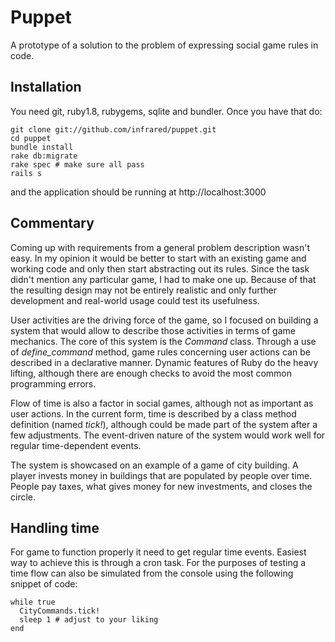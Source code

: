 # Puppet

A prototype of a solution to the problem of expressing social game rules in code.

## Installation

You need git, ruby1.8, rubygems, sqlite and bundler. Once you have that do:

    git clone git://github.com/infrared/puppet.git
    cd puppet
    bundle install
    rake db:migrate
    rake spec # make sure all pass
    rails s

and the application should be running at http://localhost:3000


## Commentary

Coming up with requirements from a general problem description wasn't easy. In my opinion it would be better to start with an existing game and working code and only then start abstracting out its rules. Since the task didn't mention any particular game, I had to make one up. Because of that the resulting design may not be entirely realistic and only further development and real-world usage could test its usefulness.

User activities are the driving force of the game, so I focused on building a system that would allow to describe those activities in terms of game mechanics. The core of this system is the *Command* class. Through a use of *define_command* method, game rules concerning user actions can be described in a declarative manner. Dynamic features of Ruby do the heavy lifting, although there are enough checks to avoid the most common programming errors.

Flow of time is also a factor in social games, although not as important as user actions. In the current form, time is described by a class method definition (named *tick!*), although could be made part of the system after a few adjustments. The event-driven nature of the system would work well for regular time-dependent events.

The system is showcased on an example of a game of city building. A player invests money in buildings that are populated by people over time. People pay taxes, what gives money for new investments, and closes the circle.


## Handling time

For game to function properly it need to get regular time events. Easiest way to achieve this is through a cron task. For the purposes of testing a time flow can also be simulated from the console using the following snippet of code:

    while true
      CityCommands.tick!
      sleep 1 # adjust to your liking
    end
